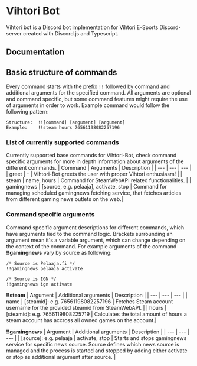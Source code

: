# Vihtori Bot
Vihtori bot is a Discord bot implementation for Vihtori E-Sports Discord-server created with Discord.js and Typescript.

## Documentation

## Basic structure of commands

Every command starts with the prefix `!!` followed by command and additional arguments for the specified command. All arguments are optional and command specific, but some command features might require the use of arguments in order to work. Example command would follow the following pattern:

```
Structure:  !![command] [argument] [argument]
Example:    !!steam hours 76561198082257196
```

### List of currently supported commands
Currently supported base commands for Vihtori-Bot, check command specific arguments for more in depth information about arguments of the different commands.
| Command | Arguments | Description |
| --- | --- | --- |
| greet | - | Vihtori-Bot greets the user with proper Vihtori enthusiasm! |
| steam | name, hours | Command for SteamWebAPI related functionalities. |
| gamingnews | [source, e.g. pelaaja], activate, stop | Command for managing scheduled gamingnews fetching service, that fetches articles from different gaming news outlets on the web.|

### Command specific arguments
Command specific argument descriptions for different commands, which have arguments tied to the command logic. Brackets surrounding an argument mean it's a variable argument,
which can change depending on the context of the command. For example arguments of the command <b>!!gamingnews</b> vary by source as following:

```
/* Source is Pelaaja.fi */
!!gamingnews pelaaja activate

/* Source is IGN */
!!gamingnews ign activate
```

<b>!!steam</b>
| Argument | Additional arguments | Description |
| --- | --- | --- |
| name | [steamid]: e.g. 76561198082257196 | Fetches Steam account username for the provided steamid from SteamWebAPI. |
| hours | [steamid]: e.g. 7656119808225719 | Calculates the total amount of hours a steam account has accross all owned games on the account.|

<b>!!gamingnews</b>
| Argument | Additional arguments | Description |
| --- | --- | --- |
| [source]: e.g. pelaaja | activate, stop | Starts and stops gamingnews service for specific news source. Source defines which news source is managed and the process is started and stopped by adding either activate or stop as additional argument after source. |
